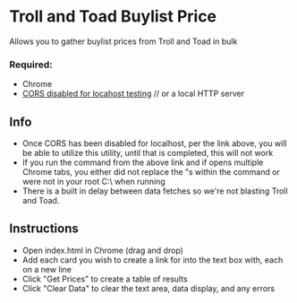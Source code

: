 #  Troll and Toad Buylist Price
Allows you to gather buylist prices from Troll and Toad in bulk

### Required:
* Chrome
* [CORS disabled for locahost testing](https://medium.com/@siddhartha.ng/disable-cross-origin-on-chrome-for-localhost-c644b131db19) // or a local HTTP server

## Info
* Once CORS has been disabled for localhost, per the link above, you will be able to utilize this utility, until that is completed, this will not work
* If you run the command from the above link and if opens multiple Chrome tabs, you either did not replace the "s within the command or were not in your root C:\ when running
* There is a built in delay between data fetches so we're not blasting Troll and Toad.

## Instructions
* Open index.html in Chrome (drag and drop)
* Add each card you wish to create a link for into the text box with, each on a new line
* Click "Get Prices" to create a table of results
* Click "Clear Data" to clear the text area, data display, and any errors
